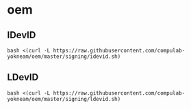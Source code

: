 # oem

## IDevID
```
bash <(curl -L https://raw.githubusercontent.com/compulab-yokneam/oem/master/signing/idevid.sh)
```

## LDevID
```
bash <(curl -L https://raw.githubusercontent.com/compulab-yokneam/oem/master/signing/ldevid.sh)
```
